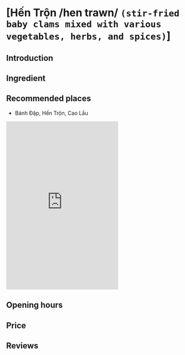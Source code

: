 # [Hến Trộn /hen trawn/ `(stir-fried baby clams mixed with various vegetables, herbs, and spices)`]

## Introduction

## Ingredient

## Recommended places

 - Bánh Đập, Hến Trộn, Cao Lầu
<div class="map-container">
  <iframe src="https://www.google.com/maps/embed?pb=!1m18!1m12!1m3!1d3837.6776252699296!2d108.33020567518392!3d15.873531944647029!2m3!1f0!2f0!3f0!3m2!1i1024!2i768!4f13.1!3m3!1m2!1s0x31420da2bf968731%3A0x893fb4dfb235521c!2zQsOhbmggxJDhuq1wLCBI4bq_biBUcuG7mW4sIENhbyBM4bqndQ!5e0!3m2!1sen!2s!4v1688193114206!5m2!1sen!2s" with="100%" height="450" style="border:0;" allowfullscreen="" loading="lazy" referrerpolicy="no-referrer-when-downgrade"></iframe>
</div>

## Opening hours

## Price

## Reviews
